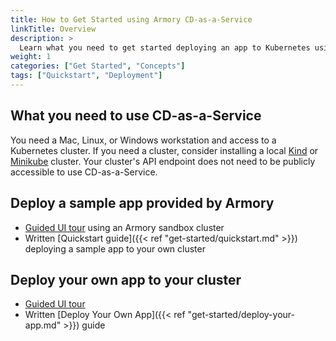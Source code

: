 ```yaml
---
title: How to Get Started using Armory CD-as-a-Service
linkTitle: Overview
description: >
  Learn what you need to get started deploying an app to Kubernetes using Armory Continuous Deployment-as-a-Service.
weight: 1
categories: ["Get Started", "Concepts"]
tags: ["Quickstart", "Deployment"]
---
```


## What you need to use CD-as-a-Service

You need a Mac, Linux, or Windows workstation and access to a Kubernetes cluster. If you need a cluster, consider installing a local [Kind](https://kind.sigs.k8s.io/docs/user/quick-start/) or [Minikube](https://minikube.sigs.k8s.io/docs/start/) cluster. Your cluster's API endpoint does not need to be publicly accessible to use CD-as-a-Service.

## Deploy a sample app provided by Armory

  * [Guided UI tour](https://console.cloud.armory.io/getting-started) using an Armory sandbox cluster
  * Written [Quickstart guide]({{< ref "get-started/quickstart.md" >}}) deploying a sample app to your own cluster

## Deploy your own app to your cluster

  * [Guided UI tour](https://console.cloud.armory.io/getting-started?gettingStartedPane=InstallFlowPane)
  * Written [Deploy Your Own App]({{< ref "get-started/deploy-your-app.md" >}}) guide